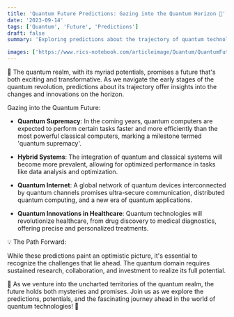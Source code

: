 ```yaml
---
title: 'Quantum Future Predictions: Gazing into the Quantum Horizon 🔮'
date: '2023-09-14'
tags: ['Quantum', 'Future', 'Predictions']
draft: false
summary: 'Exploring predictions about the trajectory of quantum technologies and envisioning the transformative quantum future!'

images: ['https://www.rics-notebook.com/articleimage/Quantum/QuantumFuturePredictions.webp']
---
```


🔮 The quantum realm, with its myriad potentials, promises a future that's both exciting and transformative. As we navigate the early stages of the quantum revolution, predictions about its trajectory offer insights into the changes and innovations on the horizon.

Gazing into the Quantum Future:

- **Quantum Supremacy**: In the coming years, quantum computers are expected to perform certain tasks faster and more efficiently than the most powerful classical computers, marking a milestone termed 'quantum supremacy'.

- **Hybrid Systems**: The integration of quantum and classical systems will become more prevalent, allowing for optimized performance in tasks like data analysis and optimization.

- **Quantum Internet**: A global network of quantum devices interconnected by quantum channels promises ultra-secure communication, distributed quantum computing, and a new era of quantum applications.

- **Quantum Innovations in Healthcare**: Quantum technologies will revolutionize healthcare, from drug discovery to medical diagnostics, offering precise and personalized treatments.

💡 The Path Forward:

While these predictions paint an optimistic picture, it's essential to recognize the challenges that lie ahead. The quantum domain requires sustained research, collaboration, and investment to realize its full potential.

🚀 As we venture into the uncharted territories of the quantum realm, the future holds both mysteries and promises. Join us as we explore the predictions, potentials, and the fascinating journey ahead in the world of quantum technologies! 🔮
